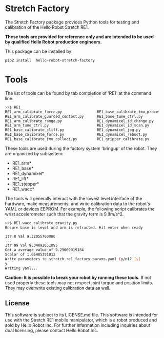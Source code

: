 # Stretch Factory

The Stretch Factory package provides Python tools for testing and calibration of the Hello Robot Stretch RE1. 

**These tools are provided for reference only and are intended to be used by qualified Hello Robot production engineers.** 

This package can be installed by:

```
pip2 install  hello-robot-stretch-factory
```

# Tools

The list of tools can be found by tab completion of 'RE1' at the command line:

```bash
>>$ RE1_
RE1_arm_calibrate_force.py                RE1_base_calibrate_imu_process.py         RE1_lift_calibrate_force.py               RE1_stepper_calibration_YAML_to_flash.py
RE1_arm_calibrate_guarded_contact.py      RE1_base_tune_ctrl.py                     RE1_lift_calibrate_guarded_contact.py     RE1_stepper_jog.py
RE1_arm_calibrate_range.py                RE1_dynamixel_id_change.py                RE1_lift_calibrate_range.py               RE1_stepper_load_test.py
RE1_arm_tune_ctrl.py                      RE1_dynamixel_id_scan.py                  RE1_lift_tune_ctrl.py                     RE1_stepper_mechaduino_menu.py
RE1_base_calibrate_cliff.py               RE1_dynamixel_jog.py                      RE1_stepper_board_reset.py                RE1_stepper_tune_ctrl.py
RE1_base_calibrate_force.py               RE1_dynamixel_reboot.py                   RE1_stepper_calibration_flash_to_YAML.py  RE1_wacc_calibrate_gravity.py
RE1_base_calibrate_imu_collect.py         RE1_gripper_calibrate.py                  RE1_stepper_calibration_run.py  
```

These tools are used during the factory system 'bringup' of the robot. They are organized by subsystem:

* RE1_arm*
* RE1_base*
* RE1_dynamixel*
* RE1_lift*
* RE1_stepper*
* RE1_wacc*

The tools will generally interact with the lowest level interface of the hardware, make measurements, and write calibration data to the robot's YAML or devices EEPROM. For example, the following script calibrates the wrist accelerometer such that the gravity term is 9.8m/s^2.

```bash
>>$ RE1_wacc_calibrate_gravity.py
Ensure base is level and arm is retracted. Hit enter when ready

Itr 0 Val 9.32055700006
...
Itr 99 Val 9.34092651895
Got a average value of 9.29669019184
Scalar of 1.05485391012
Write parameters to stretch_re1_factory_params.yaml (y/n)? [y]
y
Writing yaml...
```

**Caution: It is possible to break your robot by running these tools.** If not used properly these tools may not respect joint torque and position limits. They may overwrite existing calibration data as well. 

## License

This software is subject to its LICENSE.md file. This software is intended for use with the Stretch RE1 mobile manipulator, which is a robot produced and sold by Hello Robot Inc. For further information including inquiries about dual licensing, please contact Hello Robot Inc.
